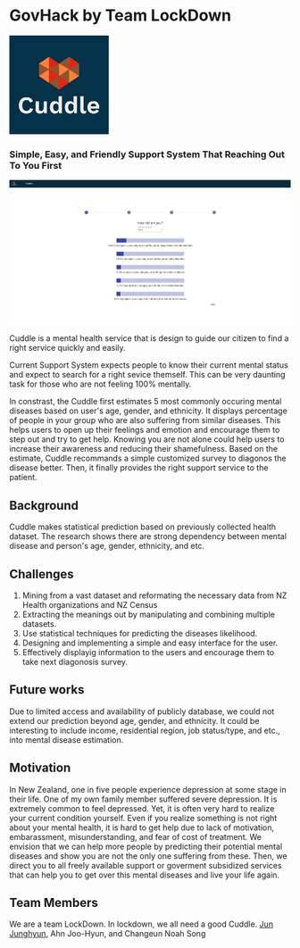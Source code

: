 # GovHack by Team LockDown
<img src="logo1.png" alt="My cool logo"/>

### Simple, Easy, and Friendly Support System That Reaching Out To You First

<img src="Screen Shot.png" alt="AppScreenshot"/>

Cuddle is a mental health service that is design to guide our citizen to find a right service quickly and easily.

Current Support System expects people to know their current mental status and expect to search for a right sevice themself.
This can be very daunting task for those who are not feeling 100% mentally.

In constrast, the Cuddle first estimates 5 most commonly occuring mental diseases based on user's age, gender, and ethnicity.
It displays percentage of people in your group who are also suffering from similar diseases. 
This helps users to open up their feelings and emotion and encourage them to step out and try to get help. 
Knowing you are not alone could help users to increase their awareness and reducing their shamefulness.
Based on the estimate, Cuddle recommands a simple customized survey to diagonos the disease better.
Then, it finally provides the right support service to the patient.

## Background
Cuddle makes statistical prediction based on previously collected health dataset.
The research shows there are strong dependency between mental disease and person's age, gender, ethnicity, and etc.

## Challenges
1. Mining from a vast dataset and reformating the necessary data from NZ Health organizations and NZ Census
2. Extracting the meanings out by manipulating and combining multiple datasets.
3. Use statistical techniques for predicting the diseases likelihood.
4. Designing and implementing a simple and easy interface for the user.
5. Effectively displayig information to the users and encourage them to take next diagonosis survey.

## Future works
Due to limited access and availability of publicly database, we could not extend our prediction beyond age, gender, and ethnicity.
It could be interesting to include income, residential region, job status/type, and etc., into mental disease estimation.

## Motivation
In New Zealand, one in five people experience depression at some stage in their life.
One of my own family member suffered severe depression. It is extremely common to feel depressed. Yet, it is often very hard to realize your current condition yourself.
Even if you realize something is not right about your mental health, it is hard to get help due to lack of motivation, embarassment, misunderstanding, and fear of cost of treatment. We envision that we can help more people by predicting their potential mental diseases and show you are not the only one suffering from these. Then, we direct you to all freely available support or goverment subsidized services that can help you to get over this mental diseases and live your life again.

## Team Members
We are a team LockDown.
In lockdown, we all need a good Cuddle.
[Jun Junghyun](https://www.linkedin.com/in/junjunghyun), 
Ahn Joo-Hyun, 
and Changeun Noah Song
